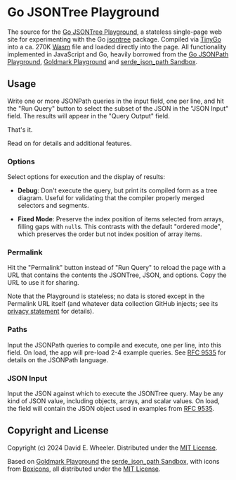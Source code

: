 Go JSONTree Playground
======================

The source for the [Go JSONTree Playground], a stateless single-page web site
for experimenting with the Go [jsontree] package. Compiled via [TinyGo] into a
ca. 270K [Wasm] file and loaded directly into the page. All functionality
implemented in JavaScript and Go, heavily borrowed from the [Go JSONPath
Playground], [Goldmark Playground] and [serde_json_path Sandbox].

Usage
-----

Write one or more JSONPath queries in the input field, one per line, and hit
the "Run Query" button to select the subset of the JSON in the "JSON Input"
field. The results will appear in the "Query Output" field.

That's it.

Read on for details and additional features.

### Options

Select options for execution and the display of results:

*   **Debug**: Don't execute the query, but print its compiled form as a tree
    diagram. Useful for validating that the compiler properly merged selectors
    and segments.

*   **Fixed Mode**: Preserve the index position of items selected from arrays,
    filling gaps with `null`s. This contrasts with the default "ordered mode",
    which preserves the order but not index position of array items.

### Permalink

Hit the "Permalink" button instead of "Run Query" to reload the page with a
URL that contains the contents the JSONTree, JSON, and options. Copy the URL
to use it for sharing.

Note that the Playground is stateless; no data is stored except in the
Permalink URL itself (and whatever data collection GitHub injects; see its
[privacy statement] for details).

### Paths

Input the JSONPath queries to compile and execute, one per line, into this
field. On load, the app will pre-load 2-4 example queries. See [RFC 9535] for
details on the JSONPath language.

### JSON Input

Input the JSON against which to execute the JSONTree query. May be any kind of
JSON value, including objects, arrays, and scalar values. On load, the field
will contain the JSON object used in examples from [RFC 9535].

## Copyright and License

Copyright (c) 2024 David E. Wheeler. Distributed under the [MIT License].

Based on [Goldmark Playground] the [serde_json_path Sandbox], with icons from
[Boxicons], all distributed under the [MIT License].

  [Go JSONTree Playground]: https://theory.github.io/jsontree/playground
  [jsontree]: https://pkg.go.dev/github.com/theory/jsontree
    "pkg.go.dev: github.com/theory/jsontree"
  [Wasm]: https://webassembly.org "WebAssembly"
  [TinyGo]: https://tinygo.org
  [Go JSONPath Playground]: https://theory.github.io/jsonpath/playground
  [Goldmark Playground]: https://yuin.github.io/goldmark/playground
  [serde_json_path Sandbox]: https://serdejsonpath.live
  [privacy statement]: https://docs.github.com/en/site-policy/privacy-policies/github-general-privacy-statement
  [RFC 9535]: https://www.rfc-editor.org/rfc/rfc9535.html
  [MIT License]: https://opensource.org/license/mit
  [Boxicons]: https://boxicons.com
